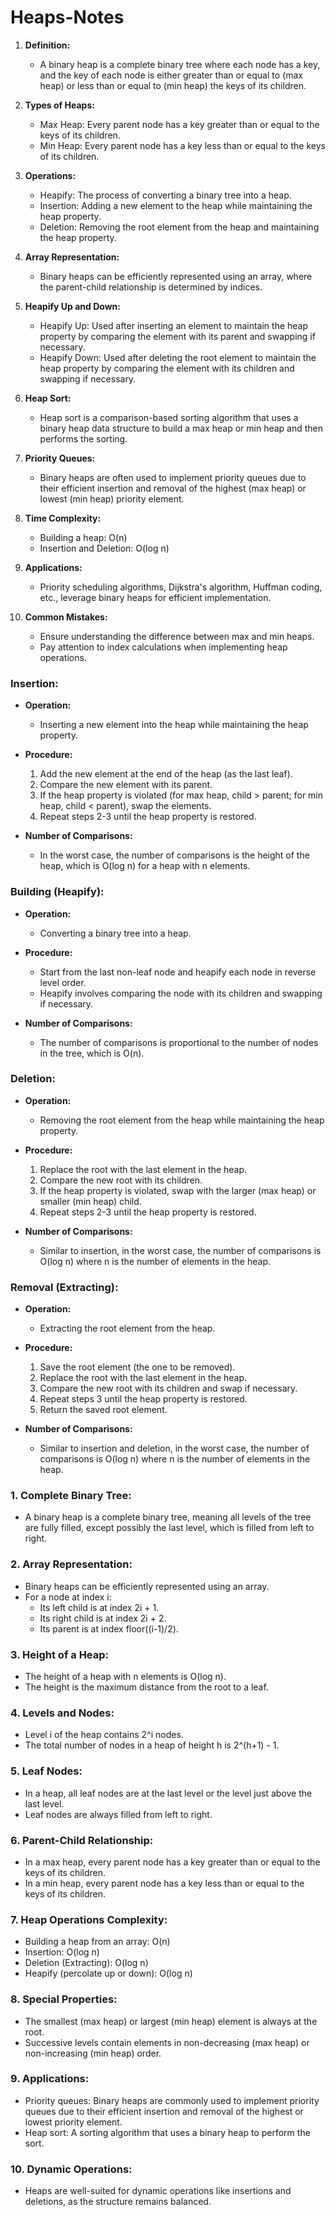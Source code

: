 # Heaps-Notes


1. **Definition:**
   - A binary heap is a complete binary tree where each node has a key, and the key of each node is either greater than or equal to (max heap) or less than or equal to (min heap) the keys of its children.

2. **Types of Heaps:**
   - Max Heap: Every parent node has a key greater than or equal to the keys of its children.
   - Min Heap: Every parent node has a key less than or equal to the keys of its children.

3. **Operations:**
   - Heapify: The process of converting a binary tree into a heap.
   - Insertion: Adding a new element to the heap while maintaining the heap property.
   - Deletion: Removing the root element from the heap and maintaining the heap property.

4. **Array Representation:**
   - Binary heaps can be efficiently represented using an array, where the parent-child relationship is determined by indices.

5. **Heapify Up and Down:**
   - Heapify Up: Used after inserting an element to maintain the heap property by comparing the element with its parent and swapping if necessary.
   - Heapify Down: Used after deleting the root element to maintain the heap property by comparing the element with its children and swapping if necessary.

6. **Heap Sort:**
   - Heap sort is a comparison-based sorting algorithm that uses a binary heap data structure to build a max heap or min heap and then performs the sorting.

7. **Priority Queues:**
   - Binary heaps are often used to implement priority queues due to their efficient insertion and removal of the highest (max heap) or lowest (min heap) priority element.

8. **Time Complexity:**
   - Building a heap: O(n)
   - Insertion and Deletion: O(log n)

9. **Applications:**
   - Priority scheduling algorithms, Dijkstra's algorithm, Huffman coding, etc., leverage binary heaps for efficient implementation.

10. **Common Mistakes:**
    - Ensure understanding the difference between max and min heaps.
    - Pay attention to index calculations when implementing heap operations.


### Insertion:

- **Operation:**
  - Inserting a new element into the heap while maintaining the heap property.

- **Procedure:**
  1. Add the new element at the end of the heap (as the last leaf).
  2. Compare the new element with its parent.
  3. If the heap property is violated (for max heap, child > parent; for min heap, child < parent), swap the elements.
  4. Repeat steps 2-3 until the heap property is restored.

- **Number of Comparisons:**
  - In the worst case, the number of comparisons is the height of the heap, which is O(log n) for a heap with n elements.

### Building (Heapify):

- **Operation:**
  - Converting a binary tree into a heap.

- **Procedure:**
  - Start from the last non-leaf node and heapify each node in reverse level order.
  - Heapify involves comparing the node with its children and swapping if necessary.

- **Number of Comparisons:**
  - The number of comparisons is proportional to the number of nodes in the tree, which is O(n).

### Deletion:

- **Operation:**
  - Removing the root element from the heap while maintaining the heap property.

- **Procedure:**
  1. Replace the root with the last element in the heap.
  2. Compare the new root with its children.
  3. If the heap property is violated, swap with the larger (max heap) or smaller (min heap) child.
  4. Repeat steps 2-3 until the heap property is restored.

- **Number of Comparisons:**
  - Similar to insertion, in the worst case, the number of comparisons is O(log n) where n is the number of elements in the heap.

### Removal (Extracting):

- **Operation:**
  - Extracting the root element from the heap.

- **Procedure:**
  1. Save the root element (the one to be removed).
  2. Replace the root with the last element in the heap.
  3. Compare the new root with its children and swap if necessary.
  4. Repeat steps 3 until the heap property is restored.
  5. Return the saved root element.

- **Number of Comparisons:**
  - Similar to insertion and deletion, in the worst case, the number of comparisons is O(log n) where n is the number of elements in the heap.

### 1. **Complete Binary Tree:**
   - A binary heap is a complete binary tree, meaning all levels of the tree are fully filled, except possibly the last level, which is filled from left to right.

### 2. **Array Representation:**
   - Binary heaps can be efficiently represented using an array.
   - For a node at index i:
      - Its left child is at index 2i + 1.
      - Its right child is at index 2i + 2.
      - Its parent is at index floor((i-1)/2).

### 3. **Height of a Heap:**
   - The height of a heap with n elements is O(log n).
   - The height is the maximum distance from the root to a leaf.

### 4. **Levels and Nodes:**
   - Level i of the heap contains 2^i nodes.
   - The total number of nodes in a heap of height h is 2^(h+1) - 1.

### 5. **Leaf Nodes:**
   - In a heap, all leaf nodes are at the last level or the level just above the last level.
   - Leaf nodes are always filled from left to right.

### 6. **Parent-Child Relationship:**
   - In a max heap, every parent node has a key greater than or equal to the keys of its children.
   - In a min heap, every parent node has a key less than or equal to the keys of its children.

### 7. **Heap Operations Complexity:**
   - Building a heap from an array: O(n)
   - Insertion: O(log n)
   - Deletion (Extracting): O(log n)
   - Heapify (percolate up or down): O(log n)

### 8. **Special Properties:**
   - The smallest (max heap) or largest (min heap) element is always at the root.
   - Successive levels contain elements in non-decreasing (max heap) or non-increasing (min heap) order.

### 9. **Applications:**
   - Priority queues: Binary heaps are commonly used to implement priority queues due to their efficient insertion and removal of the highest or lowest priority element.
   - Heap sort: A sorting algorithm that uses a binary heap to perform the sort.

### 10. **Dynamic Operations:**
   - Heaps are well-suited for dynamic operations like insertions and deletions, as the structure remains balanced.


